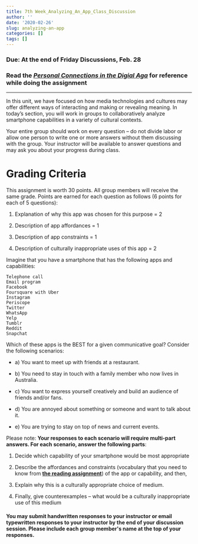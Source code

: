 ```yaml
---
title: 7th Week_Analyzing_An_App_Class_Discussion
author: ''
date: '2020-02-26'
slug: analyzing-an-app
categories: []
tags: []
---
```


### Due: **At the end of Friday Discussions, Feb. 28**

### Read the [*Personal Connections in the Digial Aga*](/files/7-week/Baym_2010.pdf/) for reference while doing the assignment

---
In this unit, we have focused on how media technologies and cultures may offer different ways of interacting and making or revealing meaning. In today’s section, you will work in groups to collaboratively analyze smartphone capabilities in a variety of cultural contexts.

Your entire group should work on every question – do not divide labor or allow one person to write one or more answers without them discussing with the group. Your instructor will be available to answer questions and may ask you about your progress during class.

# Grading Criteria

This assignment is worth 30 points. All group members will receive the same grade. Points are earned for each question as follows (6 points for each of 5 questions):

1. Explanation of why this app was chosen for this purpose  = 2

2. Description of app affordances = 1

3. Description of app constraints = 1

4. Description of culturally inappropriate uses of this app = 2

 

Imagine that you have a smartphone that has the following apps and capabilities:

    Telephone call
    Email program
    Facebook
    Foursquare with Uber
    Instagram
    Periscope
    Twitter
    WhatsApp
    Yelp
    Tumblr
    Reddit
    Snapchat

Which of these apps is the BEST for a given communicative goal? Consider the following scenarios:

- a) You want to meet up with friends at a restaurant.

- b) You need to stay in touch with a family member who now lives in Australia. 

- c) You want to express yourself creatively and build an audience of friends and/or fans.

- d) You are annoyed about something or someone and want to talk about it.

- e) You are trying to stay on top of news and current events.

 

Please note: **Your responses to each scenario will require multi-part answers. For each scenario, answer the following parts**: 


1) Decide which capability of your smartphone would be most appropriate

2) Describe the affordances and constraints (vocabulary that you need to know from [**the reading assignment**](/files/7-week/Baym_2010.pdf)) of the app or capability, and then,

3) Explain why this is a culturally appropriate choice of medium. 

4) Finally, give counterexamples – what would be a culturally inappropriate use of this medium

#### You may submit handwritten responses to your instructor or email typewritten responses to your instructor by the end of your discussion session. **Please include each group member's name at the top of your responses**.